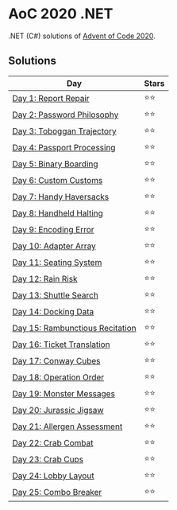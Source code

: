 # AoC 2020 .NET

.NET (C#) solutions of [Advent of Code 2020](https://adventofcode.com/2020).

## Solutions

|Day|Stars|
|---|---|
|[Day 1: Report Repair](https://github.com/melanchall/aoc2020net/blob/main/Aoc2020Net/Days/Day1.cs)|:star::star:|
|[Day 2: Password Philosophy](https://github.com/melanchall/aoc2020net/blob/main/Aoc2020Net/Days/Day2.cs)|:star::star:|
|[Day 3: Toboggan Trajectory](https://github.com/melanchall/aoc2020net/blob/main/Aoc2020Net/Days/Day3.cs)|:star::star:|
|[Day 4: Passport Processing](https://github.com/melanchall/aoc2020net/blob/main/Aoc2020Net/Days/Day4.cs)|:star::star:|
|[Day 5: Binary Boarding](https://github.com/melanchall/aoc2020net/blob/main/Aoc2020Net/Days/Day5.cs)|:star::star:|
|[Day 6: Custom Customs](https://github.com/melanchall/aoc2020net/blob/main/Aoc2020Net/Days/Day6.cs)|:star::star:|
|[Day 7: Handy Haversacks](https://github.com/melanchall/aoc2020net/blob/main/Aoc2020Net/Days/Day7.cs)|:star::star:|
|[Day 8: Handheld Halting](https://github.com/melanchall/aoc2020net/blob/main/Aoc2020Net/Days/Day8.cs)|:star::star:|
|[Day 9: Encoding Error](https://github.com/melanchall/aoc2020net/blob/main/Aoc2020Net/Days/Day9.cs)|:star::star:|
|[Day 10: Adapter Array](https://github.com/melanchall/aoc2020net/blob/main/Aoc2020Net/Days/Day10.cs)|:star::star:|
|[Day 11: Seating System](https://github.com/melanchall/aoc2020net/blob/main/Aoc2020Net/Days/Day11.cs)|:star::star:|
|[Day 12: Rain Risk](https://github.com/melanchall/aoc2020net/blob/main/Aoc2020Net/Days/Day12.cs)|:star::star:|
|[Day 13: Shuttle Search](https://github.com/melanchall/aoc2020net/blob/main/Aoc2020Net/Days/Day13.cs)|:star::star:|
|[Day 14: Docking Data](https://github.com/melanchall/aoc2020net/blob/main/Aoc2020Net/Days/Day14.cs)|:star::star:|
|[Day 15: Rambunctious Recitation](https://github.com/melanchall/aoc2020net/blob/main/Aoc2020Net/Days/Day15.cs)|:star::star:|
|[Day 16: Ticket Translation](https://github.com/melanchall/aoc2020net/blob/main/Aoc2020Net/Days/Day16.cs)|:star::star:|
|[Day 17: Conway Cubes](https://github.com/melanchall/aoc2020net/blob/main/Aoc2020Net/Days/Day17.cs)|:star::star:|
|[Day 18: Operation Order](https://github.com/melanchall/aoc2020net/blob/main/Aoc2020Net/Days/Day18.cs)|:star::star:|
|[Day 19: Monster Messages](https://github.com/melanchall/aoc2020net/blob/main/Aoc2020Net/Days/Day19.cs)|:star::star:|
|[Day 20: Jurassic Jigsaw](https://github.com/melanchall/aoc2020net/blob/main/Aoc2020Net/Days/Day20.cs)|:star::star:|
|[Day 21: Allergen Assessment](https://github.com/melanchall/aoc2020net/blob/main/Aoc2020Net/Days/Day21.cs)|:star::star:|
|[Day 22: Crab Combat](https://github.com/melanchall/aoc2020net/blob/main/Aoc2020Net/Days/Day22.cs)|:star::star:|
|[Day 23: Crab Cups](https://github.com/melanchall/aoc2020net/blob/main/Aoc2020Net/Days/Day23.cs)|:star::star:|
|[Day 24: Lobby Layout](https://github.com/melanchall/aoc2020net/blob/main/Aoc2020Net/Days/Day24.cs)|:star::star:|
|[Day 25: Combo Breaker](https://github.com/melanchall/aoc2020net/blob/main/Aoc2020Net/Days/Day25.cs)|:star::star:|
